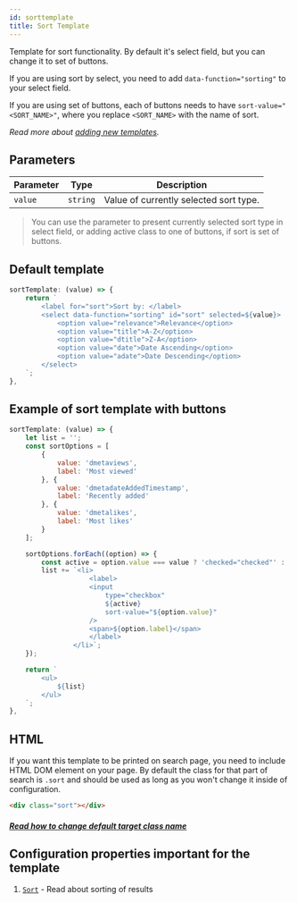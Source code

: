 ```yaml
---
id: sorttemplate
title: Sort Template
---
```


Template for sort functionality. By default it's select field, but you can change it to set of buttons.

If you are using sort by select, you need to add `data-function="sorting"` to your select field.

If you are using set of buttons, each of buttons needs to have `sort-value="<SORT_NAME>"`, where you replace `<SORT_NAME>` with the name of sort.

_Read more about [adding new templates](2-templates-0-overview.md#adding-new-templates)._

## Parameters

| Parameter 	  | Type 	     | Description |
|-------------	|----------- |--------------	|
| `value` | `string` | Value of currently selected sort type. |

> You can use the parameter to present currently selected sort type in select field, or adding active class to one of buttons, if sort is set of buttons.

## Default template

```js
sortTemplate: (value) => {
    return `
        <label for="sort">Sort by: </label>
        <select data-function="sorting" id="sort" selected=${value}>
            <option value="relevance">Relevance</option>
            <option value="title">A-Z</option>
            <option value="dtitle">Z-A</option>
            <option value="date">Date Ascending</option>
            <option value="adate">Date Descending</option>
        </select>
    `;
},
```

## Example of sort template with buttons

```js
sortTemplate: (value) => {
    let list = '';
    const sortOptions = [
        {
            value: 'dmetaviews',
            label: 'Most viewed'
        }, {
            value: 'dmetadateAddedTimestamp',
            label: 'Recently added'
        }, {
            value: 'dmetalikes',
            label: 'Most likes'
        }
    ];

    sortOptions.forEach((option) => {
        const active = option.value === value ? 'checked="checked"' : '';
        list += `<li>
                    <label>
                    <input
                        type="checkbox"
                        ${active}
                        sort-value="${option.value}"
                    />
                    <span>${option.label}</span>
                    </label>
                </li>`;
    });

    return `
        <ul>
            ${list}
        </ul>
    `;
},
```

## HTML

If you want this template to be printed on search page, you need to include HTML DOM element on your page. By default the class for that part of search is `.sort` and should be used as long as you won't change it inside of configuration.

```html
<div class="sort"></div>
```

##### [Read how to change default target class name](1-configuration-6-sort.md#target-location-of-results-in-dom)

## Configuration properties important for the template

1. [`Sort`](1-configuration-6-sort.md) - Read about sorting of results